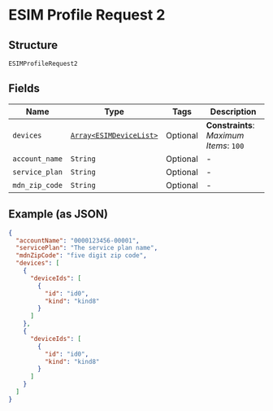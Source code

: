 
# ESIM Profile Request 2

## Structure

`ESIMProfileRequest2`

## Fields

| Name | Type | Tags | Description |
|  --- | --- | --- | --- |
| `devices` | [`Array<ESIMDeviceList>`](../../doc/models/esim-device-list.md) | Optional | **Constraints**: *Maximum Items*: `100` |
| `account_name` | `String` | Optional | - |
| `service_plan` | `String` | Optional | - |
| `mdn_zip_code` | `String` | Optional | - |

## Example (as JSON)

```json
{
  "accountName": "0000123456-00001",
  "servicePlan": "The service plan name",
  "mdnZipCode": "five digit zip code",
  "devices": [
    {
      "deviceIds": [
        {
          "id": "id0",
          "kind": "kind8"
        }
      ]
    },
    {
      "deviceIds": [
        {
          "id": "id0",
          "kind": "kind8"
        }
      ]
    }
  ]
}
```

